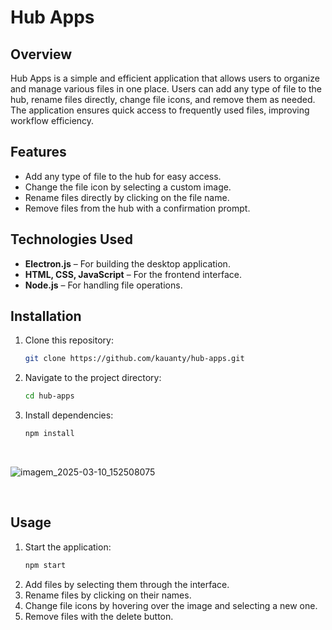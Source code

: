 # Hub Apps

## Overview

Hub Apps is a simple and efficient application that allows users to organize and manage various files in one place. Users can add any type of file to the hub, rename files directly, change file icons, and remove them as needed. The application ensures quick access to frequently used files, improving workflow efficiency.

## Features

- Add any type of file to the hub for easy access.
- Change the file icon by selecting a custom image.
- Rename files directly by clicking on the file name.
- Remove files from the hub with a confirmation prompt.

## Technologies Used

- **Electron.js** – For building the desktop application.
- **HTML, CSS, JavaScript** – For the frontend interface.
- **Node.js** – For handling file operations.

## Installation

1. Clone this repository:
   ```sh
   git clone https://github.com/kauanty/hub-apps.git
   ```
2. Navigate to the project directory:
   ```sh
   cd hub-apps
   ```
3. Install dependencies:
   ```sh
   npm install
   ```
<br>

![imagem_2025-03-10_152508075](https://github.com/user-attachments/assets/eba07d63-fad2-4413-8917-dbaafc999d32)


<br>

## Usage

1. Start the application:
   ```sh
   npm start
   ```
2. Add files by selecting them through the interface.
3. Rename files by clicking on their names.
4. Change file icons by hovering over the image and selecting a new one.
5. Remove files with the delete button.
